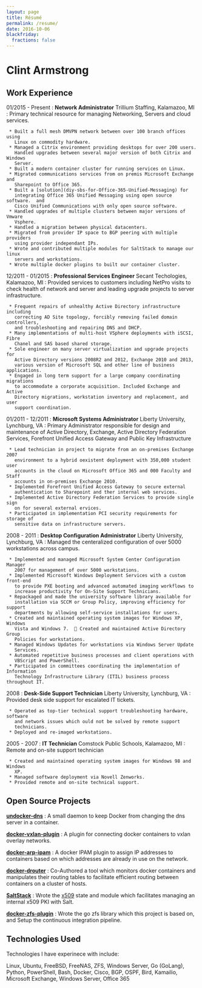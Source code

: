 ```yaml
---
layout: page
title: Résumé
permalink: /resume/
date: 2016-10-06
blackfriday:
  fractions: false
---
```


Clint Armstrong
===============

Work Experience
----------

01/2015 - Present
:    **Network Administrator** Trillium Staffing, Kalamazoo, MI
:    Primary technical resource for managing Networking, Servers and cloud
     services.

     * Built a full mesh DMVPN network between over 100 branch offices using
       Linux on commodity hardware.
     * Managed a Citrix environment providing desktops for over 200 users.
       Handled upgrades between several major version of both Citrix and Windows
       Server.
     * Built a modern container cluster for running services on Linux.
     * Migrated communications services from on premis Microsoft Exchange and
       Sharepoint to Office 365.
     * Built a [solution](diy-sbs-for-Office-365-Unified-Messaging) for
       integrating Office 365 Unified Messaging using open source software.  and
       Cisco Unified Communications with only open source software.
     * Handled upgrades of multiple clusters between major versions of Vmware
       Vsphere.
     * Handled a migration between physical datacenters.
     * Migrated from provider IP space to BGP peering with multiple providers
       using provider independant IPs.
     * Wrote and contributed multiple modules for SaltStack to manage our linux
       servers and workstations.
     * Wrote multiple docker plugins to built our container cluster.

12/2011 - 01/2015
:    **Professional Services Engineer** Secant Techologies, Kalamazoo, MI
:    Provided services to customers including NetPro visits to check health of
     network and server and leading upgrade projects to server infrastructure.

     * Frequent repairs of unhealthy Active Directory infrastructure including
       correcting AD Site topology, forcibly removing failed domain controllers,
       and troubleshooting and repairing DNS and DHCP.
     * Many implementations of multi-host VSphere deployments with iSCSI, Fibre
       Chanel and SAS based shared storage.
     * Sole engineer on many server virtualization and upgrade projects for
       Active Directory versions 2008R2 and 2012, Exchange 2010 and 2013,
       various version of Microsoft SQL and other line of business applications.
     * Engaged in long term support for a large company coordinating migrations
       to accommodate a corporate acquisition. Included Exchange and Active
       Directory migrations, workstation inventory and replacement, and user
       support coordination.

01/2011 - 12/2011
:    **Microsoft Systems Administrator** Liberty University, Lynchburg, VA
:    Primary Administrator responsible for design and maintenance of Active
     Directory, Exchange, Active Directory Federation Services, Forefront
     Unified Access Gateway and Public Key Infrastructure

     * Lead technician in project to migrate from an on-premises Exchange 2007
       environment to a hybrid oexistent deployment with 350,000 student user
       accounts in the cloud on Microsoft Office 365 and 000 Faculty and Staff
       accounts in on-premises Exchange 2010.
     * Implemented Forefront Unified Access Gateway to secure external
       authentication to Sharepoint and ther internal web services.
     * Implemented Active Directory Federation Services to provide single sign
       on for several external ervices.
     * Participated in implementation PCI security requirements for storage of
       sensitive data on infrastructure servers. 

2008 - 2011
:    **Desktop Configuration Administrator** Liberty University, Lynchburg, VA
:    Managed the centeralized configuration of over 5000 workstations across
     campus.

     * Implemented and managed Microsoft System Center Configuration Manager
       2007 for management of over 5000 workstations.
     * Implemented Microsoft Windows Deployment Services with a custom front-end
       to provide PXE booting and advanced automated imaging workflows to
       increase productivity for On-Site Support Technicians.
     * Repackaged and made the university software library available for
       installation via SCCM or Group Policy, improving efficiency for support
       departments by allowing self-service installations for users.
     * Created and maintained operating system images for Windows XP, Windows
       Vista and Windows 7.   Created and maintained Active Directory Group
       Policies for workstations.
     * Managed Windows Updates for workstations via Windows Server Update
       Services.
     * Automated repetitive business processes and client operations with
       VBScript and PowerShell.
     * Participated in committees coordinating the implementation of Information
       Technology Infrastructure Library (ITIL) business process throughout IT.

2008
:    **Desk-Side Support Technician** Liberty University, Lynchburg, VA
:    Provided desk side support for escalated IT tickets.

     * Operated as top-tier technical support troubleshooting hardware, software
       and network issues which ould not be solved by remote support
       technicians.
     * Deployed and re-imaged workstations.

2005 - 2007
:    **IT Technician** Comstock Public Schools, Kalamazoo, MI
:    Remote and on-site support technician

     * Created and maintained operating system images for Windows 98 and Windows
       XP.
     * Managed software deployment via Novell Zenworks.
     * Provided remote and on-site technical support.

Open Source Projects
----------

**[undocker-dns](https://github.com/TrilliumIT/undocker-dns)**
:    A small daemon to keep Docker from changing the dns server in a container.

**[docker-vxlan-plugin](https://github.com/TrilliumIT/docker-vxlan-plugin)**
:    A plugin for connecting docker containers to vxlan overlay networks.

**[docker-arp-ipam](https://github.com/TrilliumIT/docker-arp-ipam)**
:    A docker IPAM plugin to assign IP addresses to containers based on which
     addresses are already in use on the network.

**[docker-drouter](https://github.com/TrilliumIT/docker-drouter)**
:    Co-Authored a tool which monitors docker containers and manipulates their
     routing tables to facilitate efficient routing between containers on a
     cluster of hosts.

**[SaltStack](https://github.com/saltstack/salt/commits?author=clinta)**
:    Wrote the
     [x509](https://docs.saltstack.com/en/latest/ref/states/all/salt.states.x509.html)
     state and module which facilitates managing an internal x509 PKI with Salt.

**[docker-zfs-plugin](https://github.com/TrilliumIT/docker-zfs-plugin)**
:    Wrote the go zfs library which this project is based on, and Setup the
     continuous integration pipeline.

Technologies Used
----------
Technologies I have experinece with include:

Linux, Ubuntu, FreeBSD, FreeNAS, ZFS, Windows Server, Go (GoLang), Python,
PowerShell, Bash, Docker, Cisco, BGP, OSPF, Bird, Kamailio, Microsoft Exchange,
Windows Server, Office 365
